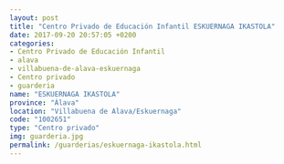 ```yaml
---
layout: post
title: "Centro Privado de Educación Infantil ESKUERNAGA IKASTOLA"
date: 2017-09-20 20:57:05 +0200
categories:
- Centro Privado de Educación Infantil
- alava
- villabuena-de-alava-eskuernaga
- Centro privado
- guarderia
name: "ESKUERNAGA IKASTOLA"
province: "Álava"
location: "Villabuena de Alava/Eskuernaga"
code: "1002651"
type: "Centro privado"
img: guarderia.jpg
permalink: /guarderias/eskuernaga-ikastola.html
---
```

